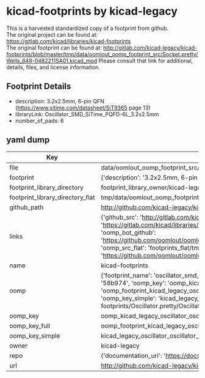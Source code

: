 # kicad-footprints by kicad-legacy  
This is a harvested standardized copy of a footprint from github.  
The original project can be found at:  
https://gitlab.com/kicad/libraries/kicad-footprints  
The original footprint can be found at:
http://gitlab.com/kicad-legacy/kicad-footprints/blob/master/tmp/data/oomlout_oomp_footprint_src/Socket.pretty/Wells_648-0482211SA01.kicad_mod
Please consult that link for additional, details, files, and license information.  
## Footprint Details
* description: 3.2x2.5mm, 6-pin QFN (https://www.sitime.com/datasheet/SiT9365 page 13)  
* libraryLink: Oscillator_SMD_SiTime_PQFD-6L_3.2x2.5mm  
* number_of_pads: 6  
## yaml dump  
| Key | Value |  
| --- | --- |  
| file | data/oomlout_oomp_footprint_src/kicad-footprints/Oscillator.pretty/Oscillator_SMD_SiTime_PQFD-6L_3.2x2.5mm.kicad_mod |  
| footprint | {'description': '3.2x2.5mm, 6-pin QFN (https://www.sitime.com/datasheet/SiT9365 page 13)', 'libraryLink': 'Oscillator_SMD_SiTime_PQFD-6L_3.2x2.5mm', 'number_of_pads': 6} |  
| footprint_library_directory | footprint_library_owner/kicad-legacy_kicad-footprints |  
| footprint_library_directory_flat | tmp/data/oomlout_oomp_footprint_src/footprints_flat/kicad_legacy_oscillator_oscillator_smd_sitime_pqfd_6l_3_2x2_5mm/working |  
| github_path | http://github.com/kicad-legacy/kicad-footprints/blob/master/tmp/data/oomlout_oomp_footprint_src/Oscillator.pretty/Oscillator_SMD_SiTime_PQFD-6L_3.2x2.5mm.kicad_mod |  
| links | {'github_src': 'http://gitlab.com/kicad-legacy/kicad-footprints/blob/master/tmp/data/oomlout_oomp_footprint_src/Socket.pretty/Wells_648-0482211SA01.kicad_mod', 'github_src_repo': 'https://gitlab.com/kicad/libraries/kicad-footprints', 'oomp_bot': 'tmp/data/oomlout_oomp_footprint_src/footprints/kicad_legacy_oscillator_oscillator_smd_sitime_pqfd_6l_3_2x2_5mm/working', 'oomp_bot_github': 'https://github.com/oomlout/oomlout_oomp_footprint_bot/tree/main/tmp/data/oomlout_oomp_footprint_src/footprints/kicad_legacy_oscillator_oscillator_smd_sitime_pqfd_6l_3_2x2_5mm/working', 'oomp_src_flat': 'footprints_flat/tmp/data/oomlout_oomp_footprint_src/footprints_flat/kicad_legacy_oscillator_oscillator_smd_sitime_pqfd_6l_3_2x2_5mm/working', 'oomp_src_flat_github': 'https://github.com/oomlout/oomlout_oomp_footprint_src/tree/main/tmp/data/oomlout_oomp_footprint_src/footprints_flat/kicad_legacy_oscillator_oscillator_smd_sitime_pqfd_6l_3_2x2_5mm/working'} |  
| name | kicad-footprints |  
| oomp | {'footprint_name': 'oscillator_smd_sitime_pqfd_6l_3_2x2_5mm', 'library_name': 'oscillator', 'md5': '58b974f9d347735110f8c56d41211d28', 'md5_10': '58b974f9d3', 'md5_5': '58b97', 'md5_6': '58b974', 'oomp_key': 'oomp_kicad_legacy_oscillator_oscillator_smd_sitime_pqfd_6l_3_2x2_5mm', 'oomp_key_extra': 'oomp_footprint_kicad_legacy_oscillator_oscillator_smd_sitime_pqfd_6l_3_2x2_5mm', 'oomp_key_full': 'oomp_footprint_kicad_legacy_oscillator_oscillator_smd_sitime_pqfd_6l_3_2x2_5mm_58b974', 'oomp_key_simple': 'kicad_legacy_oscillator_oscillator_smd_sitime_pqfd_6l_3_2x2_5mm', 'original_filename': 'data/oomlout_oomp_footprint_src/kicad-footprints/Oscillator.pretty/Oscillator_SMD_SiTime_PQFD-6L_3.2x2.5mm.kicad_mod', 'owner_name': 'kicad_legacy'} |  
| oomp_key | oomp_kicad_legacy_oscillator_oscillator_smd_sitime_pqfd_6l_3_2x2_5mm |  
| oomp_key_full | oomp_footprint_kicad_legacy_oscillator_oscillator_smd_sitime_pqfd_6l_3_2x2_5mm |  
| oomp_key_simple | kicad_legacy_oscillator_oscillator_smd_sitime_pqfd_6l_3_2x2_5mm |  
| owner | kicad-legacy |  
| repo | {'documentation_url': 'https://docs.github.com/rest/repos/repos#get-a-repository', 'message': 'Not Found'} |  
| url | http://github.com/kicad-legacy/kicad-footprints |  

